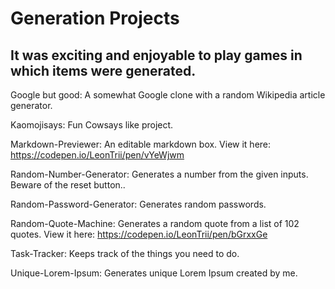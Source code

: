 # Generation Projects

## It was exciting and enjoyable to play games in which items were generated.

Google but good: A somewhat Google clone with a random Wikipedia article generator.

Kaomojisays: Fun Cowsays like project.

Markdown-Previewer: An editable markdown box. View it here: https://codepen.io/LeonTrii/pen/vYeWjwm

Random-Number-Generator: Generates a number from the given inputs. Beware of the reset button.. 

Random-Password-Generator: Generates random passwords.

Random-Quote-Machine: Generates a random quote from a list of 102 quotes. View it here: https://codepen.io/LeonTrii/pen/bGrxxGe

Task-Tracker: Keeps track of the things you need to do.

Unique-Lorem-Ipsum: Generates unique Lorem Ipsum created by me.
